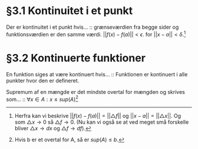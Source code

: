 # §3.1 Kontinuitet i et punkt
Der er kontinuitet i et punkt hvis... :: grænseværdien fra begge sider og funktionsværdien er den samme værdi. $||f(x)-f(a)||< \epsilon$. for $||x-a||< \delta$.[^1]

# §3.2 Kontinuerte funktioner
En funktion siges at være kontinuert hvis... :: Funktionen er kontinuert i alle punkter hvor den er defineret. 

Supremum af en mængde er det mindste overtal for mængden og skrives som... :: $\forall x \in A: x \leq sup(A)$[^2]



[^1]: Herfra kan vi beskrive $||f(x)-f(a)|| = ||\triangle f||$ og $||x-a||=||\triangle x||$. Og som $\triangle x \to 0$ så $\triangle f \to 0$. (Nu kan vi også se at ved meget små forskelle bliver $\triangle x \to  dx$ og $\triangle f \to df$).
[^2]: Hvis b er et overtal for A, så er $sup(A)\leq b$.